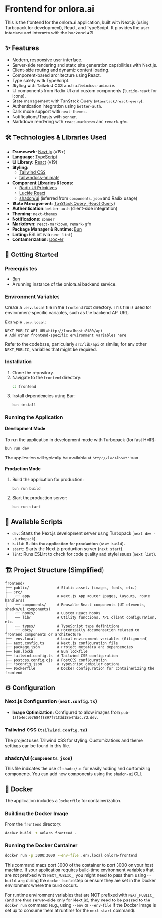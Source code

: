 # Frontend for onlora.ai

This is the frontend for the onlora.ai application, built with Next.js (using Turbopack for development), React, and TypeScript. It provides the user interface and interacts with the backend API.

## ✨ Features

*   Modern, responsive user interface.
*   Server-side rendering and static site generation capabilities with Next.js.
*   Client-side routing and dynamic content loading.
*   Component-based architecture using React.
*   Type safety with TypeScript.
*   Styling with Tailwind CSS and `tailwindcss-animate`.
*   UI components from Radix UI and custom components (`lucide-react` for icons).
*   State management with TanStack Query (`@tanstack/react-query`).
*   Authentication integration using `better-auth`.
*   Dark mode support with `next-themes`.
*   Notifications/Toasts with `sonner`.
*   Markdown rendering with `react-markdown` and `remark-gfm`.

## 🛠️ Technologies & Libraries Used

*   **Framework:** [Next.js](https://nextjs.org/) (v15+)
*   **Language:** [TypeScript](https://www.typescriptlang.org/)
*   **UI Library:** [React](https://react.dev/) (v19)
*   **Styling:**
    *   [Tailwind CSS](https://tailwindcss.com/)
    *   [tailwindcss-animate](https://github.com/jamiebuilds/tailwindcss-animate)
*   **Component Libraries & Icons:**
    *   [Radix UI Primitives](https://www.radix-ui.com/primitives)
    *   [Lucide React](https://lucide.dev/)
    *   [shadcn/ui](https://ui.shadcn.com/) (inferred from `components.json` and Radix usage)
*   **State Management:** [TanStack Query (React Query)](https://tanstack.com/query/latest)
*   **Authentication:** `better-auth` (client-side integration)
*   **Theming:** `next-themes`
*   **Notifications:** `sonner`
*   **Markdown:** `react-markdown`, `remark-gfm`
*   **Package Manager & Runtime:** [Bun](https://bun.sh/)
*   **Linting:** ESLint (via `next lint`)
*   **Containerization:** [Docker](https://www.docker.com/)

## 🚀 Getting Started

### Prerequisites

*   [Bun](https://bun.sh/docs/installation)
*   A running instance of the onlora.ai backend service.

### Environment Variables

Create a `.env.local` file in the `frontend` root directory. This file is used for environment-specific variables, such as the backend API URL.

Example `.env.local`:

```env
NEXT_PUBLIC_API_URL=http://localhost:8080/api
# Add other frontend-specific environment variables here
```

Refer to the codebase, particularly `src/lib/api` or similar, for any other `NEXT_PUBLIC_` variables that might be required.

### Installation

1.  Clone the repository.
2.  Navigate to the `frontend` directory:
    ```bash
    cd frontend
    ```
3.  Install dependencies using Bun:
    ```bash
    bun install
    ```

### Running the Application

#### Development Mode

To run the application in development mode with Turbopack (for fast HMR):

```bash
bun run dev
```

The application will typically be available at `http://localhost:3000`.

#### Production Mode

1.  Build the application for production:
    ```bash
    bun run build
    ```
2.  Start the production server:
    ```bash
    bun run start
    ```

## 📜 Available Scripts

*   `dev`: Starts the Next.js development server using Turbopack (`next dev --turbopack`).
*   `build`: Builds the application for production (`next build`).
*   `start`: Starts the Next.js production server (`next start`).
*   `lint`: Runs ESLint to check for code quality and style issues (`next lint`).

## 🏗️ Project Structure (Simplified)

```
frontend/
├── public/             # Static assets (images, fonts, etc.)
├── src/
│   ├── app/            # Next.js App Router (pages, layouts, route handlers)
│   ├── components/     # Reusable React components (UI elements, shadcn/ui components)
│   ├── hooks/          # Custom React hooks
│   ├── lib/            # Utility functions, API client configuration, etc.
│   ├── types/          # TypeScript type definitions
│   └── docs/           # Potentially documentation related to frontend components or architecture
├── .env.local          # Local environment variables (Gitignored)
├── next.config.ts      # Next.js configuration file
├── package.json        # Project metadata and dependencies
├── bun.lockb           # Bun lockfile
├── tailwind.config.ts  # Tailwind CSS configuration
├── postcss.config.cjs  # PostCSS configuration
├── tsconfig.json       # TypeScript compiler options
└── Dockerfile          # Docker configuration for containerizing the frontend
```

## ⚙️ Configuration

### Next.js Configuration (`next.config.ts`)

*   **Image Optimization:** Configured to allow images from `pub-12fb4ecc07684f8897f718dd18e47dac.r2.dev`.

### Tailwind CSS (`tailwind.config.ts`)

The project uses Tailwind CSS for styling. Customizations and theme settings can be found in this file.

### shadcn/ui (`components.json`)

This file indicates the use of `shadcn/ui` for easily adding and customizing components. You can add new components using the `shadcn-ui` CLI.

## 🐳 Docker

The application includes a `Dockerfile` for containerization.

### Building the Docker Image

From the `frontend` directory:

```bash
docker build -t onlora-frontend .
```

### Running the Docker Container

```bash
docker run -p 3000:3000 --env-file .env.local onlora-frontend
```

This command maps port 3000 of the container to port 3000 on your host machine. If your application requires build-time environment variables that are not prefixed with `NEXT_PUBLIC_`, you might need to pass them using `--build-arg` during the `docker build` step or ensure they are set in the Docker environment where the build occurs.

For runtime environment variables that are NOT prefixed with `NEXT_PUBLIC_` (and are thus server-side only for Next.js), they need to be passed to the `docker run` command (e.g., using `--env` or `--env-file` if the Docker image is set up to consume them at runtime for the `next start` command).
